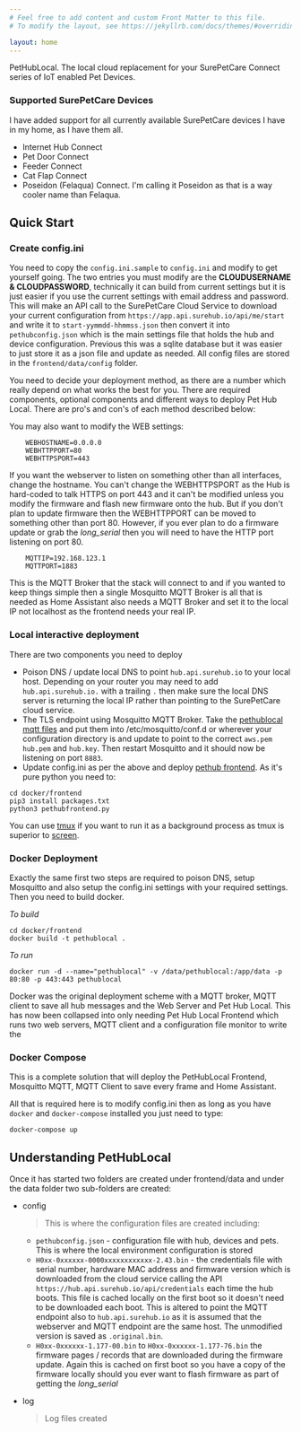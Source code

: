 ```yaml
---
# Feel free to add content and custom Front Matter to this file.
# To modify the layout, see https://jekyllrb.com/docs/themes/#overriding-theme-defaults

layout: home
---
```


PetHubLocal. The local cloud replacement for your SurePetCare Connect series of IoT enabled Pet Devices.

### Supported SurePetCare Devices

I have added support for all currently available SurePetCare devices I have in my home, as I have them all.

- Internet Hub Connect
- Pet Door Connect
- Feeder Connect
- Cat Flap Connect
- Poseidon (Felaqua) Connect. I'm calling it Poseidon as that is a way cooler name than Felaqua.

## Quick Start

### Create config.ini 

You need to copy the `config.ini.sample` to `config.ini` and modify to get yourself going. The two entries you must modify are the **CLOUDUSERNAME & CLOUDPASSWORD**, technically it can build from current settings but it is just easier if you use the current settings with email address and password. This will make an API call to the SurePetCare Cloud Service to download your current configuration from `https://app.api.surehub.io/api/me/start` and write it to  `start-yymmdd-hhmmss.json` then convert it into `pethubconfig.json` which is the main settings file that holds the hub and device configuration. Previous this was a sqlite database but it was easier to just store it as a json file and update as needed. All config files are stored in the `frontend/data/config` folder.

You need to decide your deployment method, as there are a number which really depend on what works the best for you. There are required components, optional components and different ways to deploy Pet Hub Local. There are pro's and con's of each method described below:

You may also want to modify the WEB settings:

```
	WEBHOSTNAME=0.0.0.0
	WEBHTTPPORT=80
	WEBHTTPSPORT=443
```

If you want the webserver to listen on something other than all interfaces, change the hostname. You can't change the WEBHTTPSPORT as the Hub is hard-coded to talk HTTPS on port 443 and it can't be modified unless you modify the firmware and flash new firmware onto the hub. But if you don't plan to update firmware then the WEBHTTPPORT can be moved to something other than port 80. However, if you ever plan to do a firmware update or grab the _long_serial_ then you will need to have the HTTP port listening on port 80.

```
	MQTTIP=192.168.123.1
	MQTTPORT=1883
```

This is the MQTT Broker that the stack will connect to and if you wanted to keep things simple then a single Mosquitto MQTT Broker is all that is needed as Home Assistant also needs a MQTT Broker and set it to the local IP not localhost as the frontend needs your real IP.

### Local interactive deployment

There are two components you need to deploy
- Poison DNS / update local DNS to point `hub.api.surehub.io` to your local host. Depending on your router you may need to add `hub.api.surehub.io.` with a trailing `.`  then make sure the local DNS server is returning the local IP rather than pointing to the SurePetCare cloud service.
- The TLS endpoint using Mosquitto MQTT Broker. Take the [pethublocal mqtt files](https://github.com/plambrechtsen/pethublocal/tree/main/docker/mqtt/pethublocal) and put them into /etc/mosquitto/conf.d or wherever your configuration directory is and update to point to the correct `aws.pem` `hub.pem` and `hub.key`. Then restart Mosquitto and it should now be listening on port `8883`.
- Update config.ini as per the above and deploy [pethub frontend](https://github.com/plambrechtsen/pethublocal/tree/main/docker/frontend). As it's pure python you need to:

```
cd docker/frontend
pip3 install packages.txt
python3 pethubfrontend.py
```

You can use [tmux](https://github.com/tmux/tmux) if you want to run it as a background process as tmux is superior to [screen](https://www.gnu.org/software/screen/).

### Docker Deployment

Exactly the same first two steps are required to poison DNS, setup Mosquitto and also setup the config.ini settings with your required settings. Then you need to build docker.

_To build_
```
cd docker/frontend
docker build -t pethublocal .
```

_To run_
```
docker run -d --name="pethublocal" -v /data/pethublocal:/app/data -p 80:80 -p 443:443 pethublocal
```

Docker was the original deployment scheme with a MQTT broker, MQTT client to save all hub messages and the Web Server and Pet Hub Local. This has now been collapsed into only needing Pet Hub Local Frontend which runs two web servers, MQTT client and a configuration file monitor to write the 

### Docker Compose

This is a complete solution that will deploy the PetHubLocal Frontend, Mosquitto MQTT, MQTT Client to save every frame and Home Assistant.

All that is required here is to modify config.ini then as long as you have `docker` and `docker-compose` installed you just need to type:

```
docker-compose up
```

## Understanding PetHubLocal

Once it has started two folders are created under frontend/data and under the data folder two sub-folders are created:

- config
	> This is where the configuration files are created including:
	- `pethubconfig.json` - configuration file with hub, devices and pets. This is where the local environment configuration is stored
	- `H0xx-0xxxxxx-0000xxxxxxxxxxxx-2.43.bin` - the credentials file with serial number, hardware MAC address and firmware version which is downloaded from the cloud service calling the API `https://hub.api.surehub.io/api/credentials` each time the hub boots. This file is cached locally on the first boot so it doesn't need to be downloaded each boot. This is altered to point the MQTT endpoint also to `hub.api.surehub.io` as it is assumed that the webserver and MQTT endpoint are the same host. The unmodified version is saved as `.original.bin`.
	- `H0xx-0xxxxxx-1.177-00.bin` to `H0xx-0xxxxxx-1.177-76.bin` the firmware pages / records that are downloaded during the firmware update. Again this is cached on first boot so you have a copy of the firmware locally should you ever want to flash firmware as part of getting the _long_serial_ 

- log
	> Log files created

